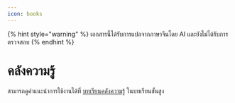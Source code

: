 ```yaml
---
icon: books
---
```


{% hint style="warning" %}
เอกสารนี้ได้รับการแปลจากภาษาจีนโดย AI และยังไม่ได้รับการตรวจสอบ
{% endhint %}

# คลังความรู้

สามารถดูคำแนะนำการใช้งานได้ที่ [บทเรียนคลังความรู้](../../knowledge-base/knowledge-base.md) ในบทเรียนขั้นสูง